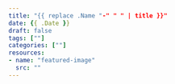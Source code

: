 ```yaml
---
title: "{{ replace .Name "-" " " | title }}"
date: {{ .Date }}
draft: false
tags: [""]
categories: [""]
resources:
- name: "featured-image"
  src: ""
---
```


